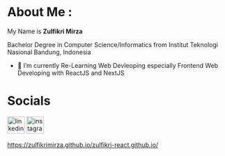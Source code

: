 # **About Me :**


My Name is **Zulfikri Mirza**

Bachelor Degree in Computer Science/Informatics from Institut Teknologi Nasional Bandung, Indonesia

- 🌱 I’m currently Re-Learning Web Devleoping especially Frontend Web Developing with ReactJS and NextJS

# **Socials**

[<img src='https://cdn.jsdelivr.net/npm/simple-icons@3.0.1/icons/linkedin.svg' alt='linkedin' height='40'>](https://www.linkedin.com/in/zulfikri-mirza-11a7061a2/)  [<img src='https://cdn.jsdelivr.net/npm/simple-icons@3.0.1/icons/instagram.svg' alt='instagram' height='40'>](https://www.instagram.com/zulfikri.mirza/)  

https://zulfikrimirza.github.io/zulfikri-react.github.io/
